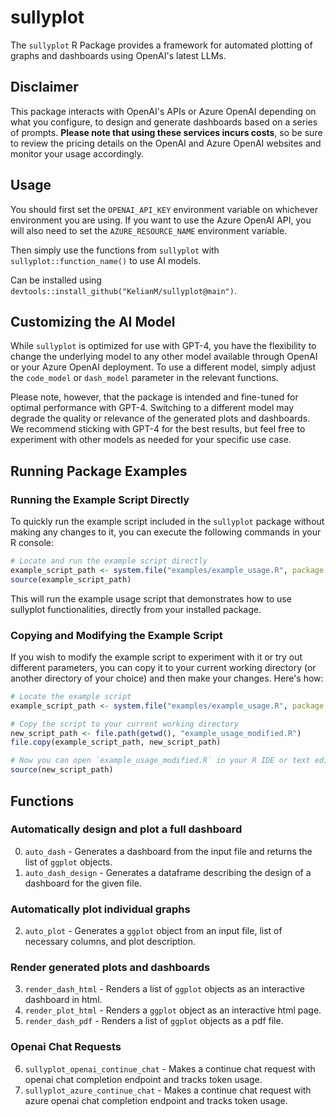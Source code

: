 # sullyplot

The `sullyplot` R Package provides a framework for automated plotting of graphs and dashboards using OpenAI's latest LLMs.

## Disclaimer

This package interacts with OpenAI's APIs or Azure OpenAI depending on what you configure, to design and generate dashboards based on a series of prompts. **Please note that using these services incurs costs**, so be sure to review the pricing details on the OpenAI and Azure OpenAI websites and monitor your usage accordingly.

## Usage

You should first set the `OPENAI_API_KEY` environment variable on whichever environment you are using.
If you want to use the Azure OpenAI API, you will also need to set the `AZURE_RESOURCE_NAME` environment variable.

Then simply use the functions from `sullyplot` with `sullyplot::function_name()` to use AI models.

Can be installed using `devtools::install_github("KelianM/sullyplot@main")`.

## Customizing the AI Model

While `sullyplot` is optimized for use with GPT-4, you have the flexibility to change the underlying model to any other model available through OpenAI or your Azure OpenAI deployment. To use a different model, simply adjust the `code_model` or `dash_model` parameter in the relevant functions.

Please note, however, that the package is intended and fine-tuned for optimal performance with GPT-4. Switching to a different model may degrade the quality or relevance of the generated plots and dashboards. We recommend sticking with GPT-4 for the best results, but feel free to experiment with other models as needed for your specific use case.

## Running Package Examples

### Running the Example Script Directly

To quickly run the example script included in the `sullyplot` package without making any changes to it, you can execute the following commands in your R console:

```r
# Locate and run the example script directly
example_script_path <- system.file("examples/example_usage.R", package = "sullyplot")
source(example_script_path)
```

This will run the example usage script that demonstrates how to use sullyplot functionalities, directly from your installed package.

### Copying and Modifying the Example Script

If you wish to modify the example script to experiment with it or try out different parameters, you can copy it to your current working directory (or another directory of your choice) and then make your changes. Here's how:

```r
# Locate the example script
example_script_path <- system.file("examples/example_usage.R", package = "sullyplot")

# Copy the script to your current working directory
new_script_path <- file.path(getwd(), "example_usage_modified.R")
file.copy(example_script_path, new_script_path)

# Now you can open `example_usage_modified.R` in your R IDE or text editor, make any changes, and run it using:
source(new_script_path)
```

## Functions

### Automatically design and plot a full dashboard

0. `auto_dash` - Generates a dashboard from the input file and returns the list of `ggplot` objects.
1. `auto_dash_design` - Generates a dataframe describing the design of a dashboard for the given file.

### Automatically plot individual graphs

2. `auto_plot` - Generates a `ggplot` object from an input file, list of necessary columns, and plot description.

### Render generated plots and dashboards
3. `render_dash_html` - Renders a list of `ggplot` objects as an interactive dashboard in html.
4. `render_plot_html` - Renders a `ggplot` object as an interactive html page.
5. `render_dash_pdf` - Renders a list of `ggplot` objects as a pdf file.

### Openai Chat Requests
6. `sullyplot_openai_continue_chat` - Makes a continue chat request with openai chat completion endpoint and tracks token usage.
7. `sullyplot_azure_continue_chat` - Makes a continue chat request with azure openai chat completion endpoint and tracks token usage.